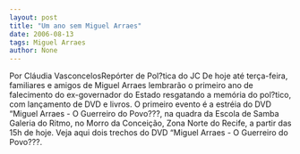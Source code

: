 ```yaml
---
layout: post
title: "Um ano sem Miguel Arraes"
date: 2006-08-13
tags: Miguel Arraes
author: None
---
```

Por Cláudia VasconcelosRepórter de Pol?tica do JC&nbsp;De hoje até terça-feira, familiares e amigos de Miguel Arraes lembrarão o primeiro ano de falecimento do ex-governador do Estado resgatando a memória do pol?tico, com lançamento de DVD e livros. 
O primeiro evento é a estréia do DVD “Miguel Arraes - O Guerreiro do Povo???, na quadra da Escola de Samba Galeria do Ritmo, no Morro da Conceição, Zona Norte do Recife, a partir das 15h de hoje.
Veja aqui dois trechos do DVD “Miguel Arraes - O Guerreiro do Povo???. 